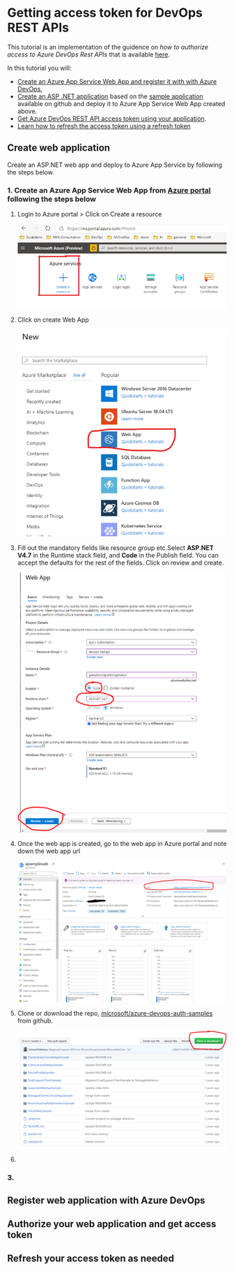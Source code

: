 # Getting access token for DevOps REST APIs

This tutorial is an implementation of the guidence on _how to authorize access to Azure DevOps Rest APIs_ that is available [here][1]. 

In this tutorial you will:
- [Create an Azure App Service Web App and register it with with Azure DevOps.](#u1)  
- [Create an ASP .NET application](#u2) based on the [sample application][2] available on github and deploy it to Azure App Service Web App created above.
- [Get Azure DevOps REST API access token using your application](#u3). 
- [Learn how to refresh the access token using a refresh token](#u4) 

## <a name="u1"> Create web application

Create an ASP.NET web app and deploy to Azure App Service by following the steps below.

### 1. Create an Azure App Service Web App from [Azure portal][4] following the steps below  

   1. Login to Azure portal > Click on Create a resource
      
      ![create resource](./images/createresource.png)  
      
   2. Click on create Web App
      
      ![create web app](./images/webapp.png)  
      
   3. Fill out the mandatory fields like resource group etc.Select **ASP.NET V4.7** in the Runtime stack field, and **Code** in the
   Publish field. You can accept the defaults for the rest of the fields. Click on review and create.  
   
       ![create web app](./images/createWebApp.png)  
       
   4. Once the web app is created, go to the web app in Azure portal and note down the web app url  
      
       ![web app home](./images/WebAppHome.png)  
   
    
   5. Clone or download the repo, [microsoft/azure-devops-auth-samples][3] from github.  

       ![clone repo](./images/clone-repo.PNG)
   6. 
  

### 3.


## <a name="u2">  Register web application with Azure DevOps


## <a name="u3">  Authorize your web application and get access token


## <a name="u4">  Refresh your access token as needed














[1]:https://docs.microsoft.com/en-us/azure/devops/integrate/get-started/authentication/oauth?view=azure-devops&viewFallbackFrom=vsts
[2]:https://github.com/microsoft/azure-devops-auth-samples/tree/master/OAuthWebSample
[3]:https://github.com/microsoft/azure-devops-auth-samples
[4]:https://portal.azure.com
